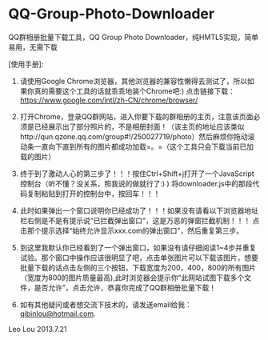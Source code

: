 QQ-Group-Photo-Downloader
=========================

QQ群相册批量下载工具，QQ Group Photo Downloader，纯HMTL5实现，简单易用，无需下载

[使用手册]:
1.	请使用Google Chrome浏览器，其他浏览器的兼容性懒得去测试了，所以如果你真的需要这个工具的话就乖乖地装个Chrome吧:)  点击链接下载：https://www.google.com/intl/zh-CN/chrome/browser/

2.	打开Chrome，登录QQ群网站，进入你要下载的群相册的主页，注意该页面必须是已经展示出了部分照片的，不是相册封面！（该主页的地址应该类似http://qun.qzone.qq.com/group#!/250027719/photo）然后麻烦你拖动滚动条一直向下直到所有的图片都成功加载=。=（这个工具只会下载当前已加载的图片）

3.	终于到了激动人心的第三步了！！！按住Ctrl+Shift+j打开了一个JavaScript控制台（听不懂？没关系，照我说的做就行了:) ) 将downloader.js中的那段代码复制粘贴到打开的控制台中，按回车！！！

4.	此时如果弹出一个窗口说明你已经成功了！！！如果没有请看以下浏览器地址栏右侧是不是有提示说“已拦截弹出窗口”，这是万恶的弹窗拦截机制！！！ 点击那个提示选择“始终允许显示xxx.com的弹出窗口”，然后重复第三步。

5.	到这里我默认你已经看到了一个弹出窗口，如果没有请仔细阅读1~4步并重复试验。那个窗口中操作应该很明显了吧，点击单张图片可以下载该图片，想要批量下载的话点击左侧的三个按钮，下载宽度为200，400，800的所有图片（宽度为800的图片质量最高),此时浏览器会提示你“此网站试图下载多个文件，是否允许”，点击允许，恭喜你完成了QQ群相册批量下载！

6.	如有其他疑问或者想交流下技术的，请发送email给我：qibinlou@hotmail.com. 


Leo Lou
2013.7.21

																																																																												
